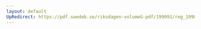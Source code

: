 ```yaml
---
layout: default
UpRedirect: https://pdf.swedeb.se/riksdagen-volumeG-pdf/199091/reg_199091/reg_199091_0527.pdf
---
```


